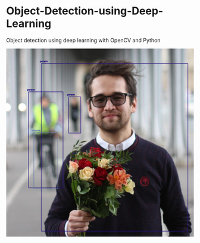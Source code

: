 # Object-Detection-using-Deep-Learning
Object detection using deep learning with OpenCV and Python

![Object_detection](object_detection.png)
